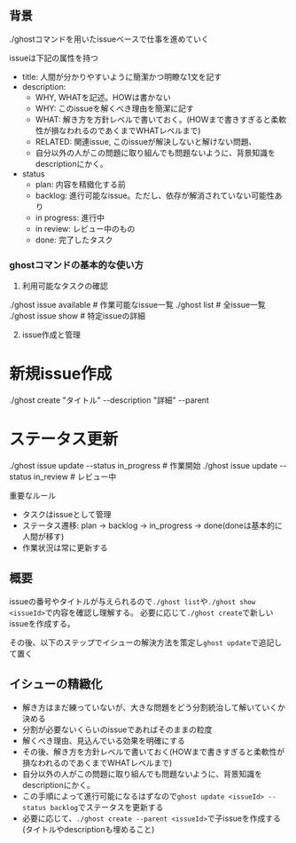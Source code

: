 ## 背景

./ghostコマンドを用いたissueベースで仕事を進めていく

issueは下記の属性を持つ

- title: 人間が分かりやすいように簡潔かつ明瞭な1文を記す
- description:
    - WHY, WHATを記述。HOWは書かない
    - WHY: このissueを解くべき理由を簡潔に記す
    - WHAT: 解き方を方針レベルで書いておく。(HOWまで書きすぎると柔軟性が損なわれるのであくまでWHATレベルまで)
    - RELATED: 関連issue, このissueが解決しないと解けない問題、
    - 自分以外の人がこの問題に取り組んでも問題ないように、背景知識をdescriptionにかく。
- status
    - plan: 内容を精緻化する前
    - backlog: 進行可能なissue。ただし、依存が解消されていない可能性あり
    - in progress: 進行中
    - in review: レビュー中のもの
    - done: 完了したタスク

### ghostコマンドの基本的な使い方

  1. 利用可能なタスクの確認

  ./ghost issue available  # 作業可能なissue一覧
  ./ghost list            # 全issue一覧
  ./ghost issue show <id> # 特定issueの詳細

  2. issue作成と管理

  # 新規issue作成
  ./ghost create "タイトル" --description "詳細" --parent <parentId>

  # ステータス更新
  ./ghost issue update <id> --status in_progress  # 作業開始
  ./ghost issue update <id> --status in_review # レビュー中

  重要なルール

  - タスクはissueとして管理
  - ステータス遷移: plan → backlog → in_progress → done(doneは基本的に人間が移す)
  - 作業状況は常に更新する

## 概要

issueの番号やタイトルが与えられるので`./ghost list`や`./ghost show <issueId>`で内容を確認し理解する。
必要に応じて`./ghost create`で新しいissueを作成する。

その後、以下のステップでイシューの解決方法を策定し`ghost update`で追記して置く

## イシューの精緻化

- 解き方はまだ練っていないが、大きな問題をどう分割統治して解いていくか決める
- 分割が必要ないくらいのissueであればそのままの粒度
- 解くべき理由、見込んでいる効果を明確にする
- その後、解き方を方針レベルで書いておく(HOWまで書きすぎると柔軟性が損なわれるのであくまでWHATレベルまで)
- 自分以外の人がこの問題に取り組んでも問題ないように、背景知識をdescriptionにかく。
- この手順によって進行可能になるはずなので`ghost update <issueId> --status backlog`でステータスを更新する
- 必要に応じて、`./ghost create --parent <issueId>`で子issueを作成する(タイトルやdescriptionも埋めること)

